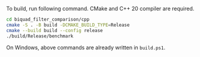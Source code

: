 To build, run following command. CMake and C++ 20 compiler are required.

```bash
cd biquad_filter_comparison/cpp
cmake -S . -B build -DCMAKE_BUILD_TYPE=Release
cmake --build build --config release
./build/Release/benchmark
```

On Windows, above commands are already written in `build.ps1`.
